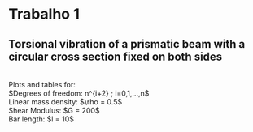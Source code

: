 
<h1> Trabalho 1 </h1> 

<h2>Torsional vibration of a prismatic beam with a circular cross section fixed on both sides </h2>

<br>
Plots and tables for: <br>
$Degrees of freedom: n^{i+2} ; i=0,1,...,n$ <br>
Linear mass density: $\rho = 0.5$ <br>
Shear Modulus: $G = 200$ <br>
Bar length: $l = 10$ <br>
